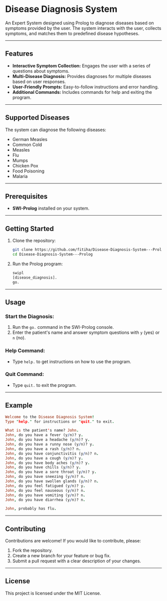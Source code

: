 # Disease Diagnosis System

An Expert System designed using Prolog to diagnose diseases based on symptoms provided by the user. The system interacts with the user, collects symptoms, and matches them to predefined disease hypotheses.

---

## Features

- **Interactive Symptom Collection:** Engages the user with a series of questions about symptoms.
- **Multi-Disease Diagnosis:** Provides diagnoses for multiple diseases based on user responses.
- **User-Friendly Prompts:** Easy-to-follow instructions and error handling.
- **Additional Commands:** Includes commands for help and exiting the program.

---

## Supported Diseases

The system can diagnose the following diseases:

- German Measles
- Common Cold
- Measles
- Flu
- Mumps
- Chicken Pox
- Food Poisoning
- Malaria

---

## Prerequisites

- **SWI-Prolog** installed on your system.

---

## Getting Started

1. Clone the repository:

   ```bash
   git clone https://github.com/fitiha/Disease-Diagnosis-System---Prolog.git
   cd Disease-Diagnosis-System---Prolog
   ```

2. Run the Prolog program:

   ```bash
   swipl
   [disease_diagnosis].
   go.
   ```

---

## Usage

### Start the Diagnosis:

1. Run the `go.` command in the SWI-Prolog console.
2. Enter the patient's name and answer symptom questions with `y` (yes) or `n` (no).

### Help Command:

- Type `help.` to get instructions on how to use the program.

### Quit Command:

- Type `quit.` to exit the program.

---

## Example

```prolog
Welcome to the Disease Diagnosis System!
Type "help." for instructions or "quit." to exit.

What is the patient's name? John.
John, do you have a fever (y/n)? y.
John, do you have a headache (y/n)? y.
John, do you have a runny nose (y/n)? y.
John, do you have a rash (y/n)? n.
John, do you have conjunctivitis (y/n)? n.
John, do you have a cough (y/n)? y.
John, do you have body aches (y/n)? y.
John, do you have chills (y/n)? y.
John, do you have a sore throat (y/n)? y.
John, do you have sneezing (y/n)? n.
John, do you have swollen glands (y/n)? n.
John, do you feel fatigued (y/n)? y.
John, do you feel nauseous (y/n)? n.
John, do you have vomiting (y/n)? n.
John, do you have diarrhea (y/n)? n.

John, probably has flu.
```

---

## Contributing

Contributions are welcome! If you would like to contribute, please:

1. Fork the repository.
2. Create a new branch for your feature or bug fix.
3. Submit a pull request with a clear description of your changes.

---

## License

This project is licensed under the MIT License. 
